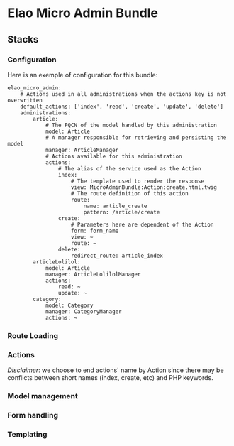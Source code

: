 Elao Micro Admin Bundle
=======================

## Stacks

### Configuration

Here is an exemple of configuration for this bundle:

```
elao_micro_admin:
    # Actions used in all administrations when the actions key is not overwritten
    default_actions: ['index', 'read', 'create', 'update', 'delete']
    administrations:
        article:
            # The FQCN of the model handled by this administration
            model: Article
            # A manager responsible for retrieving and persisting the model
            manager: ArticleManager
            # Actions available for this administration
            actions:
                # The alias of the service used as the Action
                index:
                    # The template used to render the response
                    view: MicroAdminBundle:Action:create.html.twig
                    # The route definition of this action
                    route:
                        name: article_create
                        pattern: /article/create
                create:
                    # Parameters here are dependent of the Action
                    form: form_name
                    view: ~
                    route: ~
                delete:
                    redirect_route: article_index
        articleLolilol:
            model: Article
            manager: ArticleLolilolManager
            actions:
                read: ~
                update: ~
        category:
            model: Category
            manager: CategoryManager
            actions: ~
```

### Route Loading

### Actions

_Disclaimer_: we choose to end actions' name by Action since there may be
conflicts between short names (index, create, etc) and PHP keywords.

### Model management

### Form handling

### Templating
